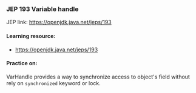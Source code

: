 ### JEP 193 Variable handle

JEP link: https://openjdk.java.net/jeps/193

#### Learning resource:
- https://openjdk.java.net/jeps/193

#### Practice on:
VarHandle provides a way to synchronize access to object's field without 
rely on `synchronized` keyword or lock.